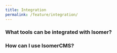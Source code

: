 ```yaml
---
title: Integration 
permalink: /feature/integration/
---
```


### What tools can be integrated with Isomer?

### How can I use IsomerCMS?


